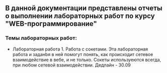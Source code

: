 ## В данной документации представлены отчеты о выполнении лабораторных работ по курсу "WEB-программирование"

### Темы лабораторных работ:

* Лабораторная работа 1. Работа с сокетами. Эта лабораторная работа и заданbя в ней помогут понять, как происходит сетевое взаимодействие в вебе, и не только. Сокеты используеются всегда, при любом сетевой взаимодействии. Дедлайн - 30.09
